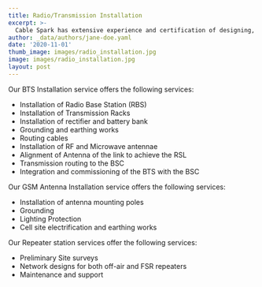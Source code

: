 ```yaml
---
title: Radio/Transmission Installation
excerpt: >-
  Cable Spark has extensive experience and certification of designing, installing, and testing BTS and transmission equipment.
author: _data/authors/jane-doe.yaml
date: '2020-11-01'
thumb_image: images/radio_installation.jpg
image: images/radio_installation.jpg
layout: post
---
```


Our BTS Installation service offers the following services:
* Installation of Radio Base Station (RBS)
* Installation of Transmission Racks
* Installation of rectifier and battery bank
* Grounding and earthing works
* Routing cables
* Installation of RF and Microwave antennae
* Alignment of Antenna of the link to achieve the RSL
* Transmission routing to the BSC
* Integration and commissioning of the BTS with the BSC


Our GSM Antenna Installation service offers the following services:
* Installation of antenna mounting poles
* Grounding
* Lighting Protection
* Cell site electrification and earthing works

Our Repeater station services offer the following services:
* Preliminary Site surveys
* Network designs for both off-air and FSR repeaters
* Maintenance and support
